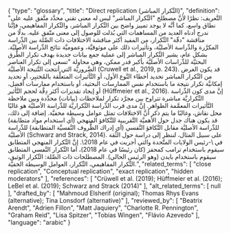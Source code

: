 {
    "type": "glossary",
    "title": "Direct replication (التِّكرار المباشر)",
    "definition": "التَّعريف: نظرًا لأنَّ مصطلح \"التِّكرار المباشر\" ليس له معنى تقني محدَّد متَّفق عليه على نطاق واسع، كما أنَّه لا يوجد تمييز واضح بين التِّكرار المباشر، والتِّكرار المفاهيمي، فإنَّنا ندرج أدناه العديد من المساهمات التي بُذلت للوصول إلى معنى متّفق عليه.  بدلًا من مناقشة \"دقّة\" التِّكرار، من المفيد أكثر مناقشة الاختلافات ذات الصِّلة بين الدِّراسة المكرَّرة والدِّراسة الأصليَّة، وتأثيرات ذلك على موثوقيَّة، وعموميَّة نتائج الدِّراسة الأصليَّة. بشكل عام، يشير التِّكرار المباشر إلى عملية جمع بيانات جديدة بهدف تكرار الطُّرق البحثيَّة للدِّراسات الأصليَّة بأكبر قدر ممكن، وهي محاولة \"تسعى إلى تكرار العناصر الضَّروريَّة التي أنتجت النَّتيجة الأصليَّة (Cruwell et al., 2019, p. 243). قد يكون الغرض من التِّكرار المباشر تحديد أخطاء النَّوع الأول، أو التَّأثيرات المتعلِّقة بالمُختبِر، أو تحديد إمكانيَّة تكرار نتيجة ما باستخدام نفس الممارسات البحثية، أو باستخدام ممارسات أفضل، أو إيجاد تقديرات أكثر دِقَّة لحجم التَّأثير (Hűffmeier et al., 2016). إنَّ مدى كون الدِّراسة التِّكراريَّة مباشرة تتراوح بين مجرَّد تكرار لملاحظات (بيانات) محدَّدة وبين ملاحظة التَّأثيرات المعمَّمة الظواهر. إنَّ مدى قرب الدِّراسة التِّكراريَّة للدِّراسة الأصليَّة هو غالبًا محل نقاش، وغالبًا ما يتم ذكر أنَّ الاختلافات تمثل عوامل وسيطة مخفيَّة. إضافة إلى ذلك، قد يكون هناك جدل حول الأهميَّة التَّقريبية للتَّكافؤ المنهجي (أي استخدام مواد متطابقة) للدِّراسة الأصليَّة مقابل التَّكافؤ النَّفسي (أي إدراك الظُّروف النَّفسيَّة المتطابقة) للدِّراسة الأصليَّة (Schwarz and Strack, 2014). على سبيل المثال، لننظر إلى دراسة حول الثِّقة في \\-رئيس الولايات المتَّحدة والتي أجريت في عام 2018\\. إنَّ التِّكرار المنهجي المتطابق سيقوم باستخدام ترامب كمحفز (كان رئيسًا في عام 2018)، أما التِّكرار النَّفسي المتطابق سيقوم باستخدام بايدن (وهو الرئيس الحالي). المصطلحات ذات الصِّلة: التِّكرار الوثيق، التِّكرار المفاهيمي، التِّكرار، العوامل الوسيطة الخفيَّة.",
    "related_terms": [
        "close replication",
        "Conceptual replication",
        "exact replication",
        "hidden moderators"
    ],
    "references": [
        "Crüwell et al. (2019); Hüffmeier et al. (2016); LeBel et al. (2019); Schwarz and Strack (2014)"
    ],
    "alt_related_terms": [
        null
    ],
    "drafted_by": [
        "Mahmoud Elsherif (original); Thomas Rhys Evans (alternative); Tina Lonsdorf (alternative)"
    ],
    "reviewed_by": [
        "Beatrix Arendt",
        "Adrien Fillon",
        "Matt Jaquiery",
        "Charlotte R. Pennington",
        "Graham Reid",
        "Lisa Spitzer",
        "Tobias Wingen",
        "Flávio Azevedo"
    ],
    "language": "arabic"
}